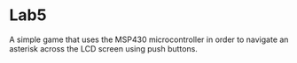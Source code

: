 Lab5
====

A simple game that uses the MSP430 microcontroller in order to navigate an asterisk across the LCD screen using push buttons.
